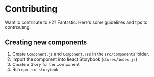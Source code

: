# Contributing

Want to contribute to H2? Fantastic. Here's some guidelines and tips to contributing.

## Creating new components

1. Create `Component.js` and `Component.css` in the `src/components` folder.
2. Import the component into React Storybook (`stores/index.js`)
3. Create a Story for the component
4. Run `npm run storybook`
